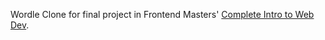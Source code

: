 Wordle Clone for final project in Frontend Masters' [Complete Intro to Web Dev](https://frontendmasters.com/courses/web-development-v3/).